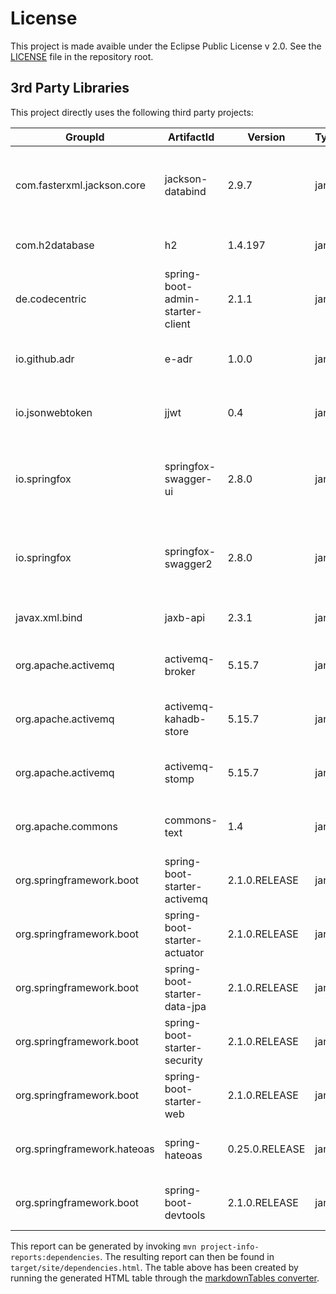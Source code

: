 # License

This project is made avaible under the Eclipse Public License v 2.0. See the [LICENSE](../LICENSE.md) file in the repository root.

## 3rd Party Libraries

This project directly uses the following third party projects:


|GroupId|ArtifactId|Version|Type|License|Optional|
|--- |--- |--- |--- |--- |--- |
|com.fasterxml.jackson.core|jackson-databind|2.9.7|jar|The Apache Software License, Version 2.0|No|
|com.h2database|h2|1.4.197|jar|MPL 2.0 or EPL 1.0|No|
|de.codecentric|spring-boot-admin-starter-client|2.1.1|jar|Apache License, Version 2.0|No|
|io.github.adr|e-adr|1.0.0|jar|Eclipse Public License - v 2.0|No|
|io.jsonwebtoken|jjwt|0.4|jar|Apache License, Version 2.0|No|
|io.springfox|springfox-swagger-ui|2.8.0|jar|The Apache Software License, Version 2.0|No|
|io.springfox|springfox-swagger2|2.8.0|jar|The Apache Software License, Version 2.0|No|
|javax.xml.bind|jaxb-api|2.3.1|jar|CDDL 1.1GPL2 w/ CPE|No|
|org.apache.activemq|activemq-broker|5.15.7|jar|Apache License, Version 2.0|No|
|org.apache.activemq|activemq-kahadb-store|5.15.7|jar|Apache License, Version 2.0|No|
|org.apache.activemq|activemq-stomp|5.15.7|jar|Apache License, Version 2.0|No|
|org.apache.commons|commons-text|1.4|jar|Apache License, Version 2.0|No|
|org.springframework.boot|spring-boot-starter-activemq|2.1.0.RELEASE|jar|Apache License, Version 2.0|No|
|org.springframework.boot|spring-boot-starter-actuator|2.1.0.RELEASE|jar|Apache License, Version 2.0|No|
|org.springframework.boot|spring-boot-starter-data-jpa|2.1.0.RELEASE|jar|Apache License, Version 2.0|No|
|org.springframework.boot|spring-boot-starter-security|2.1.0.RELEASE|jar|Apache License, Version 2.0|No|
|org.springframework.boot|spring-boot-starter-web|2.1.0.RELEASE|jar|Apache License, Version 2.0|No|
|org.springframework.hateoas|spring-hateoas|0.25.0.RELEASE|jar|Apache License, Version 2.0|No|
|org.springframework.boot|spring-boot-devtools|2.1.0.RELEASE|jar|Apache License, Version 2.0|Yes|



This report can be generated by invoking `mvn project-info-reports:dependencies`. The resulting report can then be found in `target/site/dependencies.html`. The table above has been created by running the generated HTML table through the [markdownTables converter](https://jmalarcon.github.io/markdowntables/).